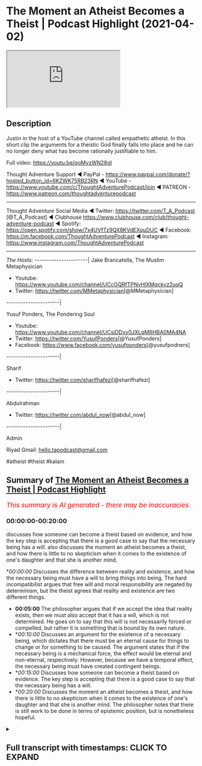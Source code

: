 # The Moment an Atheist Becomes a Theist | Podcast Highlight (2021-04-02)

<iframe loading='lazy' allow='autoplay' src='https://www.youtube.com/embed/_VjXoEPU5z0'></iframe>

## Description

Justin in the host of a YouTube channel called empathetic atheist. In this short clip the arguments for a theistic God finally falls into place and he can no longer deny what has become rationally justifiable to him.

Full video: https://youtu.be/qoMyzWN28gI

Thought Adventure Support
◄ PayPal - https://www.paypal.com/donate/?hosted_button_id=6KZWK75RB23RN 
◄ YouTube - https://www.youtube.com/c/ThoughtAdventurePodcast/join
◄ PATREON - https://www.patreon.com/thoughtadventurepodcast
____________________________________________________________________

Thought Adventure Social Media
◄ Twitter: https://twitter.com/T_A_Podcast​​ [@T_A_Podcast]
◄ Clubhouse https://www.clubhouse.com/club/thought-adventure-podcast
◄ Spotify: https://open.spotify.com/show/7x4UVfTz9QX8KVdEXquDUC
◄ Facebook: https://m.facebook.com/ThoughtAdventurePodcast
◄ Instagram: https://www.instagram.com/ThoughtAdventurePodcast​

----------------------------------------------------------------

*The Hosts:*
----------------------|
Jake Brancatella, The Muslim Metaphysician

- Youtube: https://www.youtube.com/channel/UCcGQRfTPNyHlXMqckvz2uqQ
- Twitter:  https://twitter.com/MMetaphysician​​ [@MMetaphysician]

----------------------|

Yusuf Ponders, The Pondering Soul

- Youtube: https://www.youtube.com/channel/UCsiDDxy0JXLqM6HBA0MA4NA
- Twitter: https://twitter.com/YusufPonders​​ [@YusufPonders]
- Facebook: https://www.facebook.com/yusufponders​ [@yusufpodners]

----------------------|

Sharif

- Twitter: https://twitter.com/sharifhafezi​​ [@sharifhafezi]

----------------------|

Abdulrahman

- Twitter: https://twitter.com/abdul_now​ [@abdul_now]

----------------------|

Admin

Riyad 
Gmail: hello.tapodcast@gmail.com

#atheist #theist #kalam

## Summary of [The Moment an Atheist Becomes a Theist | Podcast Highlight](https://www.youtube.com/watch?v=_VjXoEPU5z0)


*<span style="color:red; font-size:125%">This summary is AI generated - there may be inaccuracies</span>. [](/)*

### <a onclick="modifyYTiframeseektime('0')">00:00:00-00:20:00</a>

 discusses how someone can become a theist based on evidence, and how the key step is accepting that there is a good case to say that the necessary being has a will.  also discusses the moment an atheist becomes a theist, and how there is little to no skepticism when it comes to the existence of one's daughter and that she is another mind.

**<a onclick="modifyYTiframeseektime('0')">00:00:00</a>* Discusses the difference between reality and existence, and how the necessary being must have a will to bring things into being. The hard incompatibilist argues that free will and moral responsibility are negated by determinism, but the theist agrees that reality and existence are two different things.
* **<a onclick="modifyYTiframeseektime('300')">00:05:00</a>** The philosopher argues that if we accept the idea that reality exists, then we must also accept that it has a will, which is not determined. He goes on to say that this will is not necessarily forced or compelled, but rather it is something that is bound by its own nature.
* **<a onclick="modifyYTiframeseektime('600')">00:10:00</a>* Discusses an argument for the existence of a necessary being, which dictates that there must be an eternal cause for things to change or for something to be caused. The argument states that if the necessary being is a mechanical force, the effect would be eternal and non-eternal, respectively. However, because we have a temporal effect, the necessary being must have created contingent beings.
* **<a onclick="modifyYTiframeseektime('900')">00:15:00</a>* Discusses how someone can become a theist based on evidence. The key step is accepting that there is a good case to say that the necessary being has a will.
* **<a onclick="modifyYTiframeseektime('1200')">00:20:00</a>* Discusses the moment an atheist becomes a theist, and how there is little to no skepticism when it comes to the existence of one's daughter and that she is another mind. The philosopher notes that there is still work to be done in terms of epistemic position, but is nonetheless hopeful.

<details><summary><h2>Full transcript with timestamps: CLICK TO EXPAND</h2></summary>

<a onclick="modifyYTiframeseektime('14')">0:00:14</a> yeah good man i was just  
<a onclick="modifyYTiframeseektime('15')">0:00:15</a> obviously i had to go and pray so i  
<a onclick="modifyYTiframeseektime('17')">0:00:17</a> couldn't hear the discussion so  
<a onclick="modifyYTiframeseektime('19')">0:00:19</a> have you convinced him yet about belief  
<a onclick="modifyYTiframeseektime('21')">0:00:21</a> in a god yet  
<a onclick="modifyYTiframeseektime('24')">0:00:24</a> oh i'm there i'm there with a with a  
<a onclick="modifyYTiframeseektime('25')">0:00:25</a> necessary being  
<a onclick="modifyYTiframeseektime('28')">0:00:28</a> is this a necessary being do you believe  
<a onclick="modifyYTiframeseektime('29')">0:00:29</a> in necessary stage two brother  
<a onclick="modifyYTiframeseektime('32')">0:00:32</a> do you believe that a necessary being  
<a onclick="modifyYTiframeseektime('33')">0:00:33</a> needs to have a will no  
<a onclick="modifyYTiframeseektime('37')">0:00:37</a> yeah explain why not  
<a onclick="modifyYTiframeseektime('40')">0:00:40</a> i don't think reality has a will reality  
<a onclick="modifyYTiframeseektime('44')">0:00:44</a> to me is the causal necessary principle  
<a onclick="modifyYTiframeseektime('46')">0:00:46</a> for the  
<a onclick="modifyYTiframeseektime('46')">0:00:46</a> for the existence of the universe so  
<a onclick="modifyYTiframeseektime('49')">0:00:49</a> with reality reality is the equivalent  
<a onclick="modifyYTiframeseektime('51')">0:00:51</a> to god  
<a onclick="modifyYTiframeseektime('51')">0:00:51</a> uh reality causes i wouldn't use the  
<a onclick="modifyYTiframeseektime('54')">0:00:54</a> word created but i  
<a onclick="modifyYTiframeseektime('55')">0:00:55</a> would use the word causes uh matter  
<a onclick="modifyYTiframeseektime('58')">0:00:58</a> space time consciousness all those  
<a onclick="modifyYTiframeseektime('61')">0:01:01</a> things i've  
<a onclick="modifyYTiframeseektime('62')">0:01:02</a> been looking into something called  
<a onclick="modifyYTiframeseektime('63')">0:01:03</a> neutral monism are you guys familiar  
<a onclick="modifyYTiframeseektime('65')">0:01:05</a> with that  
<a onclick="modifyYTiframeseektime('67')">0:01:07</a> yes but what do you mean by reality  
<a onclick="modifyYTiframeseektime('69')">0:01:09</a> causes  
<a onclick="modifyYTiframeseektime('71')">0:01:11</a> reality what is reality in that is it  
<a onclick="modifyYTiframeseektime('74')">0:01:14</a> just  
<a onclick="modifyYTiframeseektime('75')">0:01:15</a> like a um i mean what is reality in that  
<a onclick="modifyYTiframeseektime('79')">0:01:19</a> equation a plane of existence where  
<a onclick="modifyYTiframeseektime('82')">0:01:22</a> every contingent  
<a onclick="modifyYTiframeseektime('83')">0:01:23</a> thing is derived from  
<a onclick="modifyYTiframeseektime('86')">0:01:26</a> but you understand that the term con  
<a onclick="modifyYTiframeseektime('88')">0:01:28</a> existence is a predicate  
<a onclick="modifyYTiframeseektime('90')">0:01:30</a> it's something that you give uh as a  
<a onclick="modifyYTiframeseektime('94')">0:01:34</a> property of a being  
<a onclick="modifyYTiframeseektime('95')">0:01:35</a> it's not something that exists so i  
<a onclick="modifyYTiframeseektime('97')">0:01:37</a> can't use existence as a noun  
<a onclick="modifyYTiframeseektime('99')">0:01:39</a> well and the way you're using it as well  
<a onclick="modifyYTiframeseektime('101')">0:01:41</a> as you will use it as an adjective isn't  
<a onclick="modifyYTiframeseektime('104')">0:01:44</a> it  
<a onclick="modifyYTiframeseektime('106')">0:01:46</a> well yeah yeah okay and i guess you  
<a onclick="modifyYTiframeseektime('108')">0:01:48</a> could also this is still  
<a onclick="modifyYTiframeseektime('110')">0:01:50</a> just referring to the fact that anything  
<a onclick="modifyYTiframeseektime('112')">0:01:52</a> that has existence you're sort of  
<a onclick="modifyYTiframeseektime('114')">0:01:54</a> putting it into that  
<a onclick="modifyYTiframeseektime('115')">0:01:55</a> but we've already spent a bit of time  
<a onclick="modifyYTiframeseektime('117')">0:01:57</a> discussing why there's a distinction and  
<a onclick="modifyYTiframeseektime('118')">0:01:58</a> you've already  
<a onclick="modifyYTiframeseektime('119')">0:01:59</a> um conceded to this there's a  
<a onclick="modifyYTiframeseektime('121')">0:02:01</a> distinction between two different kinds  
<a onclick="modifyYTiframeseektime('123')">0:02:03</a> of existence  
<a onclick="modifyYTiframeseektime('124')">0:02:04</a> that being possible existence or  
<a onclick="modifyYTiframeseektime('125')">0:02:05</a> contingent beings and the necessary  
<a onclick="modifyYTiframeseektime('127')">0:02:07</a> being  
<a onclick="modifyYTiframeseektime('128')">0:02:08</a> so when you're describing existence in  
<a onclick="modifyYTiframeseektime('130')">0:02:10</a> the way you are  
<a onclick="modifyYTiframeseektime('131')">0:02:11</a> you're just putting these all of these  
<a onclick="modifyYTiframeseektime('133')">0:02:13</a> things into one category despite there  
<a onclick="modifyYTiframeseektime('135')">0:02:15</a> being a huge distinction between  
<a onclick="modifyYTiframeseektime('137')">0:02:17</a> that which gives rise to possible  
<a onclick="modifyYTiframeseektime('139')">0:02:19</a> existence  
<a onclick="modifyYTiframeseektime('140')">0:02:20</a> and the thing that's making them come  
<a onclick="modifyYTiframeseektime('143')">0:02:23</a> into being itself  
<a onclick="modifyYTiframeseektime('145')">0:02:25</a> so you've already said that there is a  
<a onclick="modifyYTiframeseektime('147')">0:02:27</a> necessary being  
<a onclick="modifyYTiframeseektime('150')">0:02:30</a> and to say well existence doesn't have a  
<a onclick="modifyYTiframeseektime('153')">0:02:33</a> will  
<a onclick="modifyYTiframeseektime('154')">0:02:34</a> that's to completely forget all the  
<a onclick="modifyYTiframeseektime('156')">0:02:36</a> argumentation that's been leading up to  
<a onclick="modifyYTiframeseektime('158')">0:02:38</a> this distinction between different kinds  
<a onclick="modifyYTiframeseektime('159')">0:02:39</a> of  
<a onclick="modifyYTiframeseektime('160')">0:02:40</a> existent beings that is necessary and  
<a onclick="modifyYTiframeseektime('163')">0:02:43</a> possible and to say well this as a whole  
<a onclick="modifyYTiframeseektime('167')">0:02:47</a> can't have a will we've not been arguing  
<a onclick="modifyYTiframeseektime('169')">0:02:49</a> for that we've said we've admitted yes  
<a onclick="modifyYTiframeseektime('171')">0:02:51</a> there are  
<a onclick="modifyYTiframeseektime('172')">0:02:52</a> there is this thing called existent  
<a onclick="modifyYTiframeseektime('174')">0:02:54</a> beings  
<a onclick="modifyYTiframeseektime('176')">0:02:56</a> now if you go into that bubble of things  
<a onclick="modifyYTiframeseektime('179')">0:02:59</a> are there different kinds of existent  
<a onclick="modifyYTiframeseektime('180')">0:03:00</a> beings yes there's a necessary being  
<a onclick="modifyYTiframeseektime('182')">0:03:02</a> and there's a possible being or possible  
<a onclick="modifyYTiframeseektime('184')">0:03:04</a> beings plural  
<a onclick="modifyYTiframeseektime('186')">0:03:06</a> and we're saying that the uh the  
<a onclick="modifyYTiframeseektime('190')">0:03:10</a> necessary  
<a onclick="modifyYTiframeseektime('191')">0:03:11</a> has to have a will and we we gave the  
<a onclick="modifyYTiframeseektime('193')">0:03:13</a> reasoning there so if this necessary  
<a onclick="modifyYTiframeseektime('195')">0:03:15</a> being is  
<a onclick="modifyYTiframeseektime('195')">0:03:15</a> independent yeah it is bringing things  
<a onclick="modifyYTiframeseektime('198')">0:03:18</a> into being  
<a onclick="modifyYTiframeseektime('200')">0:03:20</a> there is this strange occurrence here of  
<a onclick="modifyYTiframeseektime('202')">0:03:22</a> the the lack of  
<a onclick="modifyYTiframeseektime('203')">0:03:23</a> causality in the sense that this being  
<a onclick="modifyYTiframeseektime('205')">0:03:25</a> isn't being acted  
<a onclick="modifyYTiframeseektime('206')">0:03:26</a> upon in the same way so i know you're a  
<a onclick="modifyYTiframeseektime('209')">0:03:29</a> determinist yeah  
<a onclick="modifyYTiframeseektime('210')">0:03:30</a> are you still there i mean i've i've  
<a onclick="modifyYTiframeseektime('212')">0:03:32</a> moved on that too  
<a onclick="modifyYTiframeseektime('214')">0:03:34</a> but so but even if you would want to let  
<a onclick="modifyYTiframeseektime('216')">0:03:36</a> me just clarify real quick i  
<a onclick="modifyYTiframeseektime('218')">0:03:38</a> i am a hard incompatibilist uh in the  
<a onclick="modifyYTiframeseektime('220')">0:03:40</a> same sense as jake  
<a onclick="modifyYTiframeseektime('223')">0:03:43</a> we just sit on different ends of the  
<a onclick="modifyYTiframeseektime('225')">0:03:45</a> spectrum i am a hard incompatibilist  
<a onclick="modifyYTiframeseektime('227')">0:03:47</a> that uh negates free will that leans  
<a onclick="modifyYTiframeseektime('230')">0:03:50</a> towards determinism negates free will  
<a onclick="modifyYTiframeseektime('232')">0:03:52</a> and or moral responsibility okay right  
<a onclick="modifyYTiframeseektime('235')">0:03:55</a> but you understand just in that when you  
<a onclick="modifyYTiframeseektime('237')">0:03:57</a> say existence  
<a onclick="modifyYTiframeseektime('238')">0:03:58</a> is the necessary existence you're using  
<a onclick="modifyYTiframeseektime('242')">0:04:02</a> existence that  
<a onclick="modifyYTiframeseektime('243')">0:04:03</a> has an adjective exactly it doesn't make  
<a onclick="modifyYTiframeseektime('246')">0:04:06</a> sense when you say existing no no no  
<a onclick="modifyYTiframeseektime('249')">0:04:09</a> reality is  
<a onclick="modifyYTiframeseektime('252')">0:04:12</a> so what i would need to do is is find a  
<a onclick="modifyYTiframeseektime('254')">0:04:14</a> way to separate  
<a onclick="modifyYTiframeseektime('255')">0:04:15</a> reality from existence find a  
<a onclick="modifyYTiframeseektime('258')">0:04:18</a> distinction between those two things  
<a onclick="modifyYTiframeseektime('259')">0:04:19</a> because i'm not necessarily trying to  
<a onclick="modifyYTiframeseektime('261')">0:04:21</a> say  
<a onclick="modifyYTiframeseektime('262')">0:04:22</a> that existence is existence or reality  
<a onclick="modifyYTiframeseektime('265')">0:04:25</a> is reality  
<a onclick="modifyYTiframeseektime('270')">0:04:30</a> is that which exists as either a  
<a onclick="modifyYTiframeseektime('273')">0:04:33</a> possible existence or a necessary  
<a onclick="modifyYTiframeseektime('275')">0:04:35</a> existence which i think what joseph was  
<a onclick="modifyYTiframeseektime('276')">0:04:36</a> saying before  
<a onclick="modifyYTiframeseektime('278')">0:04:38</a> then yes but that's what we agree that  
<a onclick="modifyYTiframeseektime('280')">0:04:40</a> reality  
<a onclick="modifyYTiframeseektime('282')">0:04:42</a> is that which exists as a possible  
<a onclick="modifyYTiframeseektime('283')">0:04:43</a> existence and or it's a necessary  
<a onclick="modifyYTiframeseektime('285')">0:04:45</a> existence  
<a onclick="modifyYTiframeseektime('286')">0:04:46</a> now all we're saying is okay you've got  
<a onclick="modifyYTiframeseektime('288')">0:04:48</a> possible existence  
<a onclick="modifyYTiframeseektime('289')">0:04:49</a> which are possible and need to be  
<a onclick="modifyYTiframeseektime('291')">0:04:51</a> actualized to have a particular  
<a onclick="modifyYTiframeseektime('293')">0:04:53</a> attribute  
<a onclick="modifyYTiframeseektime('294')">0:04:54</a> or that they began to exist and a  
<a onclick="modifyYTiframeseektime('297')">0:04:57</a> necessary existence which is eternal  
<a onclick="modifyYTiframeseektime('300')">0:05:00</a> uh which had to do the actualizing now  
<a onclick="modifyYTiframeseektime('302')">0:05:02</a> the actualizing or the causing  
<a onclick="modifyYTiframeseektime('305')">0:05:05</a> of these possible things it required a  
<a onclick="modifyYTiframeseektime('308')">0:05:08</a> choice  
<a onclick="modifyYTiframeseektime('309')">0:05:09</a> otherwise these possible things are no  
<a onclick="modifyYTiframeseektime('310')">0:05:10</a> longer possible they're necessary as  
<a onclick="modifyYTiframeseektime('312')">0:05:12</a> well  
<a onclick="modifyYTiframeseektime('313')">0:05:13</a> and no not only that yeah go sorry and  
<a onclick="modifyYTiframeseektime('316')">0:05:16</a> also so  
<a onclick="modifyYTiframeseektime('318')">0:05:18</a> the idea that existence doesn't  
<a onclick="modifyYTiframeseektime('321')">0:05:21</a> necessarily have to have a will  
<a onclick="modifyYTiframeseektime('323')">0:05:23</a> we're conceding that with the idea that  
<a onclick="modifyYTiframeseektime('325')">0:05:25</a> possible existence  
<a onclick="modifyYTiframeseektime('327')">0:05:27</a> can have a will and cannot have a will  
<a onclick="modifyYTiframeseektime('329')">0:05:29</a> that is some  
<a onclick="modifyYTiframeseektime('330')">0:05:30</a> of possible existent beings by possible  
<a onclick="modifyYTiframeseektime('334')">0:05:34</a> existence you mean contingent beings  
<a onclick="modifyYTiframeseektime('336')">0:05:36</a> yeah yeah so they can be their their  
<a onclick="modifyYTiframeseektime('338')">0:05:38</a> non-existence is not inconceivable  
<a onclick="modifyYTiframeseektime('340')">0:05:40</a> so that you know these things can come  
<a onclick="modifyYTiframeseektime('342')">0:05:42</a> into being and they can cease to be  
<a onclick="modifyYTiframeseektime('344')">0:05:44</a> you know they can originate that they  
<a onclick="modifyYTiframeseektime('346')">0:05:46</a> have a will i would just say that their  
<a onclick="modifyYTiframeseektime('347')">0:05:47</a> will  
<a onclick="modifyYTiframeseektime('347')">0:05:47</a> isn't uh isn't derived from free choice  
<a onclick="modifyYTiframeseektime('351')">0:05:51</a> like that their their will right but  
<a onclick="modifyYTiframeseektime('353')">0:05:53</a> then that complicates it even further  
<a onclick="modifyYTiframeseektime('355')">0:05:55</a> because  
<a onclick="modifyYTiframeseektime('355')">0:05:55</a> if you want to say because we're saying  
<a onclick="modifyYTiframeseektime('357')">0:05:57</a> i'm saying that there are i think like a  
<a onclick="modifyYTiframeseektime('358')">0:05:58</a> stone  
<a onclick="modifyYTiframeseektime('359')">0:05:59</a> doesn't necessarily have a will i'm  
<a onclick="modifyYTiframeseektime('361')">0:06:01</a> happy to concede that  
<a onclick="modifyYTiframeseektime('363')">0:06:03</a> you know we can go down this route of  
<a onclick="modifyYTiframeseektime('365')">0:06:05</a> psychism and things like that but  
<a onclick="modifyYTiframeseektime('367')">0:06:07</a> i'm happy to say that there are things  
<a onclick="modifyYTiframeseektime('369')">0:06:09</a> in existence that don't have a will  
<a onclick="modifyYTiframeseektime('372')">0:06:12</a> and you know if you're saying that then  
<a onclick="modifyYTiframeseektime('375')">0:06:15</a> we can say  
<a onclick="modifyYTiframeseektime('376')">0:06:16</a> yeah it's not necessarily the case that  
<a onclick="modifyYTiframeseektime('378')">0:06:18</a> existence  
<a onclick="modifyYTiframeseektime('379')">0:06:19</a> has to have a will well because we can  
<a onclick="modifyYTiframeseektime('381')">0:06:21</a> point at things in reality that don't  
<a onclick="modifyYTiframeseektime('383')">0:06:23</a> have a will so we yeah that's fine  
<a onclick="modifyYTiframeseektime('385')">0:06:25</a> but then again we've already made a  
<a onclick="modifyYTiframeseektime('386')">0:06:26</a> distinction between the possible and the  
<a onclick="modifyYTiframeseektime('387')">0:06:27</a> necessary  
<a onclick="modifyYTiframeseektime('388')">0:06:28</a> and the only reason you can say well  
<a onclick="modifyYTiframeseektime('390')">0:06:30</a> reality doesn't necessarily have to have  
<a onclick="modifyYTiframeseektime('392')">0:06:32</a> a will  
<a onclick="modifyYTiframeseektime('394')">0:06:34</a> that's a consequence of this  
<a onclick="modifyYTiframeseektime('395')">0:06:35</a> understanding that well possible  
<a onclick="modifyYTiframeseektime('397')">0:06:37</a> existence  
<a onclick="modifyYTiframeseektime('398')">0:06:38</a> and may not have a will and so therefore  
<a onclick="modifyYTiframeseektime('400')">0:06:40</a> you can infer from that  
<a onclick="modifyYTiframeseektime('402')">0:06:42</a> to the idea that quote reality doesn't  
<a onclick="modifyYTiframeseektime('405')">0:06:45</a> have a will  
<a onclick="modifyYTiframeseektime('406')">0:06:46</a> but then all you're talking about here  
<a onclick="modifyYTiframeseektime('408')">0:06:48</a> is the set of contingent things  
<a onclick="modifyYTiframeseektime('411')">0:06:51</a> and you're not seeing that we've already  
<a onclick="modifyYTiframeseektime('413')">0:06:53</a> made a distinction between that set  
<a onclick="modifyYTiframeseektime('415')">0:06:55</a> and the necessary existence and so then  
<a onclick="modifyYTiframeseektime('417')">0:06:57</a> when we're talking about the necessary  
<a onclick="modifyYTiframeseektime('419')">0:06:59</a> existence  
<a onclick="modifyYTiframeseektime('419')">0:06:59</a> there is no other way of explaining this  
<a onclick="modifyYTiframeseektime('421')">0:07:01</a> is other than having  
<a onclick="modifyYTiframeseektime('423')">0:07:03</a> the ability to choose there's nothing  
<a onclick="modifyYTiframeseektime('425')">0:07:05</a> acting upon it  
<a onclick="modifyYTiframeseektime('426')">0:07:06</a> making it do anything whatever  
<a onclick="modifyYTiframeseektime('429')">0:07:09</a> actions are coming from it whatever um  
<a onclick="modifyYTiframeseektime('432')">0:07:12</a> effects come from it  
<a onclick="modifyYTiframeseektime('434')">0:07:14</a> are self-determined and this is about as  
<a onclick="modifyYTiframeseektime('437')">0:07:17</a> free as a will as you're gonna get and  
<a onclick="modifyYTiframeseektime('438')">0:07:18</a> then  
<a onclick="modifyYTiframeseektime('438')">0:07:18</a> on top of that with what you've just  
<a onclick="modifyYTiframeseektime('440')">0:07:20</a> said um the this can you repeat what you  
<a onclick="modifyYTiframeseektime('442')">0:07:22</a> just mentioned there about you can  
<a onclick="modifyYTiframeseektime('444')">0:07:24</a> imagine  
<a onclick="modifyYTiframeseektime('445')">0:07:25</a> um you know these things as having a  
<a onclick="modifyYTiframeseektime('446')">0:07:26</a> will but a deterministic will  
<a onclick="modifyYTiframeseektime('449')">0:07:29</a> basic basically i have a will that's  
<a onclick="modifyYTiframeseektime('452')">0:07:32</a> that's derived from a arena of faculties  
<a onclick="modifyYTiframeseektime('455')">0:07:35</a> of  
<a onclick="modifyYTiframeseektime('456')">0:07:36</a> external factors like my existence my  
<a onclick="modifyYTiframeseektime('458')">0:07:38</a> brain my parents my society  
<a onclick="modifyYTiframeseektime('459')">0:07:39</a> everything like that brings me to figure  
<a onclick="modifyYTiframeseektime('462')">0:07:42</a> out what i like what i don't like what i  
<a onclick="modifyYTiframeseektime('464')">0:07:44</a> think is  
<a onclick="modifyYTiframeseektime('464')">0:07:44</a> right and wrong true and false all of  
<a onclick="modifyYTiframeseektime('467')">0:07:47</a> the things are from  
<a onclick="modifyYTiframeseektime('468')">0:07:48</a> external factors which are influences  
<a onclick="modifyYTiframeseektime('470')">0:07:50</a> that  
<a onclick="modifyYTiframeseektime('471')">0:07:51</a> could have could have caused me to  
<a onclick="modifyYTiframeseektime('474')">0:07:54</a> believe that something is right or wrong  
<a onclick="modifyYTiframeseektime('477')">0:07:57</a> but this is great though bro because  
<a onclick="modifyYTiframeseektime('478')">0:07:58</a> well for us not for you  
<a onclick="modifyYTiframeseektime('480')">0:08:00</a> because if you're willing to concede  
<a onclick="modifyYTiframeseektime('482')">0:08:02</a> here  
<a onclick="modifyYTiframeseektime('483')">0:08:03</a> that you know all of these things  
<a onclick="modifyYTiframeseektime('485')">0:08:05</a> despite being determined have  
<a onclick="modifyYTiframeseektime('487')">0:08:07</a> will then you have to admit that  
<a onclick="modifyYTiframeseektime('490')">0:08:10</a> whatever this necessary being is has a  
<a onclick="modifyYTiframeseektime('493')">0:08:13</a> will that is not determined  
<a onclick="modifyYTiframeseektime('494')">0:08:14</a> therefore has a free will  
<a onclick="modifyYTiframeseektime('498')">0:08:18</a> because if you're willing to acknowledge  
<a onclick="modifyYTiframeseektime('500')">0:08:20</a> if it's determined by other causes  
<a onclick="modifyYTiframeseektime('502')">0:08:22</a> and this necessary being is independent  
<a onclick="modifyYTiframeseektime('505')">0:08:25</a> i there's no other causes  
<a onclick="modifyYTiframeseektime('507')">0:08:27</a> determining it is this necessary being  
<a onclick="modifyYTiframeseektime('511')">0:08:31</a> bound by by his nature  
<a onclick="modifyYTiframeseektime('514')">0:08:34</a> for example can this necessary being you  
<a onclick="modifyYTiframeseektime('516')">0:08:36</a> guys are speaking about  
<a onclick="modifyYTiframeseektime('518')">0:08:38</a> can it lie can it sin  
<a onclick="modifyYTiframeseektime('521')">0:08:41</a> can it shoot well i'm not going to say  
<a onclick="modifyYTiframeseektime('523')">0:08:43</a> choose not to exist because that's kind  
<a onclick="modifyYTiframeseektime('524')">0:08:44</a> of stupid  
<a onclick="modifyYTiframeseektime('525')">0:08:45</a> but can it do those things like it's  
<a onclick="modifyYTiframeseektime('528')">0:08:48</a> it's bound  
<a onclick="modifyYTiframeseektime('529')">0:08:49</a> by its own nature which means there's  
<a onclick="modifyYTiframeseektime('531')">0:08:51</a> some deterministic  
<a onclick="modifyYTiframeseektime('533')">0:08:53</a> uh attributes there see i would say this  
<a onclick="modifyYTiframeseektime('536')">0:08:56</a> i would say the problem with those types  
<a onclick="modifyYTiframeseektime('538')">0:08:58</a> of questions is that it sort of  
<a onclick="modifyYTiframeseektime('540')">0:09:00</a> goes a bit too further to where we're at  
<a onclick="modifyYTiframeseektime('544')">0:09:04</a> so we're at being and then we're trying  
<a onclick="modifyYTiframeseektime('546')">0:09:06</a> to say okay does it necessarily be is it  
<a onclick="modifyYTiframeseektime('548')">0:09:08</a> some sort of mechanical force within the  
<a onclick="modifyYTiframeseektime('550')">0:09:10</a> universe  
<a onclick="modifyYTiframeseektime('551')">0:09:11</a> that has no consciousness no will and  
<a onclick="modifyYTiframeseektime('554')">0:09:14</a> therefore was forced to create  
<a onclick="modifyYTiframeseektime('555')">0:09:15</a> so we're trying to move the discussion  
<a onclick="modifyYTiframeseektime('557')">0:09:17</a> from there to a will and then we can  
<a onclick="modifyYTiframeseektime('559')">0:09:19</a> start talking about other properties  
<a onclick="modifyYTiframeseektime('561')">0:09:21</a> and i i i mentioned the point i said if  
<a onclick="modifyYTiframeseektime('563')">0:09:23</a> we say reality  
<a onclick="modifyYTiframeseektime('565')">0:09:25</a> exists we're saying oh reality is  
<a onclick="modifyYTiframeseektime('566')">0:09:26</a> reality we're saying reality is either a  
<a onclick="modifyYTiframeseektime('568')">0:09:28</a> contingent being  
<a onclick="modifyYTiframeseektime('570')">0:09:30</a> and a necessary being isn't it and we're  
<a onclick="modifyYTiframeseektime('572')">0:09:32</a> saying well contingent beings didn't  
<a onclick="modifyYTiframeseektime('573')">0:09:33</a> don't explain their own existence  
<a onclick="modifyYTiframeseektime('576')">0:09:36</a> and necessary being does explain its own  
<a onclick="modifyYTiframeseektime('578')">0:09:38</a> existence by necessity has to exist  
<a onclick="modifyYTiframeseektime('580')">0:09:40</a> independently  
<a onclick="modifyYTiframeseektime('581')">0:09:41</a> and that the necessity necessary being  
<a onclick="modifyYTiframeseektime('584')">0:09:44</a> causes the contingent beings  
<a onclick="modifyYTiframeseektime('586')">0:09:46</a> to exist yeah now that causal  
<a onclick="modifyYTiframeseektime('589')">0:09:49</a> relationship  
<a onclick="modifyYTiframeseektime('590')">0:09:50</a> is it something that is forced or  
<a onclick="modifyYTiframeseektime('593')">0:09:53</a> compelled  
<a onclick="modifyYTiframeseektime('594')">0:09:54</a> upon the necessary being like a  
<a onclick="modifyYTiframeseektime('597')">0:09:57</a> mechanical force  
<a onclick="modifyYTiframeseektime('598')">0:09:58</a> now if it's forced or compelled the  
<a onclick="modifyYTiframeseektime('601')">0:10:01</a> problem is  
<a onclick="modifyYTiframeseektime('602')">0:10:02</a> is that then the possible beings have to  
<a onclick="modifyYTiframeseektime('605')">0:10:05</a> have always existed  
<a onclick="modifyYTiframeseektime('607')">0:10:07</a> because everything sufficient for the  
<a onclick="modifyYTiframeseektime('610')">0:10:10</a> necessary being to bring the effect  
<a onclick="modifyYTiframeseektime('612')">0:10:12</a> into being or cause the effect always  
<a onclick="modifyYTiframeseektime('614')">0:10:14</a> exists  
<a onclick="modifyYTiframeseektime('615')">0:10:15</a> i agree yeah so therefore if the effect  
<a onclick="modifyYTiframeseektime('619')">0:10:19</a> comes in at a point in time  
<a onclick="modifyYTiframeseektime('623')">0:10:23</a> or begins then it means that the  
<a onclick="modifyYTiframeseektime('626')">0:10:26</a> necessary being having all of these  
<a onclick="modifyYTiframeseektime('627')">0:10:27</a> necessities  
<a onclick="modifyYTiframeseektime('629')">0:10:29</a> you know not having anything external to  
<a onclick="modifyYTiframeseektime('631')">0:10:31</a> itself the only explanation we have  
<a onclick="modifyYTiframeseektime('633')">0:10:33</a> open to us is that it chose and this  
<a onclick="modifyYTiframeseektime('636')">0:10:36</a> like goes back to that  
<a onclick="modifyYTiframeseektime('637')">0:10:37</a> example i gave earlier i don't know if  
<a onclick="modifyYTiframeseektime('638')">0:10:38</a> you heard the example of seti you know  
<a onclick="modifyYTiframeseektime('640')">0:10:40</a> search for extraterrestrial intelligence  
<a onclick="modifyYTiframeseektime('643')">0:10:43</a> the reason why they look for it how they  
<a onclick="modifyYTiframeseektime('645')">0:10:45</a> look for intelligence  
<a onclick="modifyYTiframeseektime('646')">0:10:46</a> is they say is there a signal in the  
<a onclick="modifyYTiframeseektime('648')">0:10:48</a> universe  
<a onclick="modifyYTiframeseektime('649')">0:10:49</a> that doesn't have a naturalistic origin  
<a onclick="modifyYTiframeseektime('652')">0:10:52</a> that cannot be explained by some  
<a onclick="modifyYTiframeseektime('654')">0:10:54</a> physical law  
<a onclick="modifyYTiframeseektime('655')">0:10:55</a> if there's something that cannot be  
<a onclick="modifyYTiframeseektime('656')">0:10:56</a> explained by physical law  
<a onclick="modifyYTiframeseektime('658')">0:10:58</a> then it's an indication of intelligence  
<a onclick="modifyYTiframeseektime('661')">0:11:01</a> yeah and we're saying that this  
<a onclick="modifyYTiframeseektime('664')">0:11:04</a> necessary being  
<a onclick="modifyYTiframeseektime('665')">0:11:05</a> doesn't depend upon any physical laws  
<a onclick="modifyYTiframeseektime('668')">0:11:08</a> outside of itself  
<a onclick="modifyYTiframeseektime('669')">0:11:09</a> it therefore chooses to create  
<a onclick="modifyYTiframeseektime('672')">0:11:12</a> possible beings so basically what you're  
<a onclick="modifyYTiframeseektime('675')">0:11:15</a> saying is that  
<a onclick="modifyYTiframeseektime('676')">0:11:16</a> we're on the same page with the  
<a onclick="modifyYTiframeseektime('678')">0:11:18</a> necessary being we're on on the same  
<a onclick="modifyYTiframeseektime('680')">0:11:20</a> page with an eternal  
<a onclick="modifyYTiframeseektime('681')">0:11:21</a> causal principle for the universe itself  
<a onclick="modifyYTiframeseektime('683')">0:11:23</a> for exist  
<a onclick="modifyYTiframeseektime('684')">0:11:24</a> existence itself you're saying that for  
<a onclick="modifyYTiframeseektime('687')">0:11:27</a> things to change or for something to be  
<a onclick="modifyYTiframeseektime('690')">0:11:30</a> caused  
<a onclick="modifyYTiframeseektime('691')">0:11:31</a> there needs to be a will implemented  
<a onclick="modifyYTiframeseektime('693')">0:11:33</a> with this necessary being  
<a onclick="modifyYTiframeseektime('695')">0:11:35</a> to be able to change the state of  
<a onclick="modifyYTiframeseektime('697')">0:11:37</a> something uh  
<a onclick="modifyYTiframeseektime('698')">0:11:38</a> because i was gonna say we also agree  
<a onclick="modifyYTiframeseektime('702')">0:11:42</a> that contingent things began to exist  
<a onclick="modifyYTiframeseektime('704')">0:11:44</a> don't we  
<a onclick="modifyYTiframeseektime('705')">0:11:45</a> yes okay so we agree there's a necessary  
<a onclick="modifyYTiframeseektime('708')">0:11:48</a> eternal cause  
<a onclick="modifyYTiframeseektime('709')">0:11:49</a> and there's an effect of contingent  
<a onclick="modifyYTiframeseektime('711')">0:11:51</a> beings which began to exist  
<a onclick="modifyYTiframeseektime('714')">0:11:54</a> now if we explain the necessary being  
<a onclick="modifyYTiframeseektime('718')">0:11:58</a> as a mechanical force then if the cause  
<a onclick="modifyYTiframeseektime('722')">0:12:02</a> is eternal  
<a onclick="modifyYTiframeseektime('722')">0:12:02</a> the effect would be what if the cause is  
<a onclick="modifyYTiframeseektime('726')">0:12:06</a> eternal  
<a onclick="modifyYTiframeseektime('728')">0:12:08</a> the effect would be non-eternal no it  
<a onclick="modifyYTiframeseektime('731')">0:12:11</a> would be  
<a onclick="modifyYTiframeseektime('731')">0:12:11</a> terrible if the cause if everything  
<a onclick="modifyYTiframeseektime('734')">0:12:14</a> sufficient to cause an  
<a onclick="modifyYTiframeseektime('736')">0:12:16</a> effect exists then you're going to have  
<a onclick="modifyYTiframeseektime('739')">0:12:19</a> an effect isn't it  
<a onclick="modifyYTiframeseektime('744')">0:12:24</a> the creation itself would be eternal i'm  
<a onclick="modifyYTiframeseektime('746')">0:12:26</a> like no  
<a onclick="modifyYTiframeseektime('747')">0:12:27</a> no the the the creation like we are the  
<a onclick="modifyYTiframeseektime('750')">0:12:30</a> effect  
<a onclick="modifyYTiframeseektime('751')">0:12:31</a> of yeah what's your military being  
<a onclick="modifyYTiframeseektime('753')">0:12:33</a> caused so we would be contingent at that  
<a onclick="modifyYTiframeseektime('755')">0:12:35</a> point right  
<a onclick="modifyYTiframeseektime('756')">0:12:36</a> so the point here is this is uh this is  
<a onclick="modifyYTiframeseektime('759')">0:12:39</a> one of  
<a onclick="modifyYTiframeseektime('759')">0:12:39</a> three uh four arguments we mentioned  
<a onclick="modifyYTiframeseektime('761')">0:12:41</a> here but this one argument is saying  
<a onclick="modifyYTiframeseektime('763')">0:12:43</a> okay  
<a onclick="modifyYTiframeseektime('764')">0:12:44</a> if you've got an eternal cause that has  
<a onclick="modifyYTiframeseektime('766')">0:12:46</a> no choice to create  
<a onclick="modifyYTiframeseektime('769')">0:12:49</a> then the effect would have to be  
<a onclick="modifyYTiframeseektime('773')">0:12:53</a> eternal exactly but because we have  
<a onclick="modifyYTiframeseektime('776')">0:12:56</a> not an eternal effect we have a temporal  
<a onclick="modifyYTiframeseektime('779')">0:12:59</a> effect  
<a onclick="modifyYTiframeseektime('780')">0:13:00</a> then what can we say about the eternal  
<a onclick="modifyYTiframeseektime('782')">0:13:02</a> cause then didn't have to create did it  
<a onclick="modifyYTiframeseektime('788')">0:13:08</a> it did not have to cause the effect  
<a onclick="modifyYTiframeseektime('794')">0:13:14</a> just just  
<a onclick="modifyYTiframeseektime('797')">0:13:17</a> just repeat after me no joking yeah  
<a onclick="modifyYTiframeseektime('799')">0:13:19</a> right  
<a onclick="modifyYTiframeseektime('800')">0:13:20</a> i already gotta put it up right here on  
<a onclick="modifyYTiframeseektime('802')">0:13:22</a> my other monitor  
<a onclick="modifyYTiframeseektime('804')">0:13:24</a> um does that make sense yeah that  
<a onclick="modifyYTiframeseektime('807')">0:13:27</a> that makes sense that makes sense and  
<a onclick="modifyYTiframeseektime('810')">0:13:30</a> you guys have been talking to me about  
<a onclick="modifyYTiframeseektime('812')">0:13:32</a> this for months and i'm just trying to  
<a onclick="modifyYTiframeseektime('813')">0:13:33</a> been rap  
<a onclick="modifyYTiframeseektime('813')">0:13:33</a> trying to been able to wrap my head  
<a onclick="modifyYTiframeseektime('814')">0:13:34</a> around it and to be completely honest  
<a onclick="modifyYTiframeseektime('816')">0:13:36</a> look up arguments to completely tear  
<a onclick="modifyYTiframeseektime('818')">0:13:38</a> this down  
<a onclick="modifyYTiframeseektime('819')">0:13:39</a> yeah i've yet to get to find any  
<a onclick="modifyYTiframeseektime('822')">0:13:42</a> but you know that's just one argument  
<a onclick="modifyYTiframeseektime('824')">0:13:44</a> remember  
<a onclick="modifyYTiframeseektime('825')">0:13:45</a> the other arguments as well justin are  
<a onclick="modifyYTiframeseektime('827')">0:13:47</a> like for example  
<a onclick="modifyYTiframeseektime('828')">0:13:48</a> you know last after last time show we  
<a onclick="modifyYTiframeseektime('831')">0:13:51</a> had discussions you had discussion with  
<a onclick="modifyYTiframeseektime('832')">0:13:52</a> hartman the other brothers here as well  
<a onclick="modifyYTiframeseektime('834')">0:13:54</a> about consciousness and we agree and  
<a onclick="modifyYTiframeseektime('836')">0:13:56</a> you've now become  
<a onclick="modifyYTiframeseektime('838')">0:13:58</a> you've rejected materialism i think  
<a onclick="modifyYTiframeseektime('839')">0:13:59</a> you're still on that aren't you  
<a onclick="modifyYTiframeseektime('841')">0:14:01</a> so you rejected materialism you believe  
<a onclick="modifyYTiframeseektime('843')">0:14:03</a> consciousness cannot be explained by  
<a onclick="modifyYTiframeseektime('845')">0:14:05</a> physical physicality or physicalism  
<a onclick="modifyYTiframeseektime('849')">0:14:09</a> there must be something that is external  
<a onclick="modifyYTiframeseektime('852')">0:14:12</a> to the material realm  
<a onclick="modifyYTiframeseektime('853')">0:14:13</a> that cause consciousness you take your  
<a onclick="modifyYTiframeseektime('856')">0:14:16</a> baby steps towards a shahada here justin  
<a onclick="modifyYTiframeseektime('859')">0:14:19</a> yeah so i'm just saying  
<a onclick="modifyYTiframeseektime('862')">0:14:22</a> there's so many different ways of  
<a onclick="modifyYTiframeseektime('864')">0:14:24</a> looking at this question  
<a onclick="modifyYTiframeseektime('866')">0:14:26</a> all of them seem to always point to a  
<a onclick="modifyYTiframeseektime('868')">0:14:28</a> necessary being  
<a onclick="modifyYTiframeseektime('870')">0:14:30</a> that has conscious awareness of what it  
<a onclick="modifyYTiframeseektime('872')">0:14:32</a> did  
<a onclick="modifyYTiframeseektime('874')">0:14:34</a> yeah or what it caused yeah  
<a onclick="modifyYTiframeseektime('881')">0:14:41</a> i don't want to push it justin because i  
<a onclick="modifyYTiframeseektime('883')">0:14:43</a> know somebody have to think about it bro  
<a onclick="modifyYTiframeseektime('890')">0:14:50</a> a couple more days don't get don't be  
<a onclick="modifyYTiframeseektime('892')">0:14:52</a> afraid to keep pushing  
<a onclick="modifyYTiframeseektime('894')">0:14:54</a> so justin remember this argument does  
<a onclick="modifyYTiframeseektime('897')">0:14:57</a> not necessarily  
<a onclick="modifyYTiframeseektime('898')">0:14:58</a> lead you to islam it leads you to theism  
<a onclick="modifyYTiframeseektime('902')">0:15:02</a> but the next step about islam  
<a onclick="modifyYTiframeseektime('905')">0:15:05</a> and there's a few steps but one of the  
<a onclick="modifyYTiframeseektime('907')">0:15:07</a> key steps would be  
<a onclick="modifyYTiframeseektime('908')">0:15:08</a> is what religion best explains this  
<a onclick="modifyYTiframeseektime('912')">0:15:12</a> necessary being yeah so which divine  
<a onclick="modifyYTiframeseektime('915')">0:15:15</a> can you know the lots of people claim to  
<a onclick="modifyYTiframeseektime('917')">0:15:17</a> have received this revelation from this  
<a onclick="modifyYTiframeseektime('919')">0:15:19</a> necessary being  
<a onclick="modifyYTiframeseektime('920')">0:15:20</a> that has a will consciousness  
<a onclick="modifyYTiframeseektime('921')">0:15:21</a> intelligence that created  
<a onclick="modifyYTiframeseektime('923')">0:15:23</a> through intentionality what best  
<a onclick="modifyYTiframeseektime('926')">0:15:26</a> explains it  
<a onclick="modifyYTiframeseektime('927')">0:15:27</a> well that's an easy step that's an easy  
<a onclick="modifyYTiframeseektime('929')">0:15:29</a> step that i've already been doing  
<a onclick="modifyYTiframeseektime('931')">0:15:31</a> i mean i've already been on that step as  
<a onclick="modifyYTiframeseektime('933')">0:15:33</a> an atheist like as an atheist you can  
<a onclick="modifyYTiframeseektime('934')">0:15:34</a> even do that use the  
<a onclick="modifyYTiframeseektime('936')">0:15:36</a> process of elimination looking at other  
<a onclick="modifyYTiframeseektime('938')">0:15:38</a> religions and seeing like  
<a onclick="modifyYTiframeseektime('941')">0:15:41</a> oh boy this this ain't gonna work this  
<a onclick="modifyYTiframeseektime('943')">0:15:43</a> ain't gonna work at all  
<a onclick="modifyYTiframeseektime('944')">0:15:44</a> yeah so i've already kind of been doing  
<a onclick="modifyYTiframeseektime('947')">0:15:47</a> that  
<a onclick="modifyYTiframeseektime('948')">0:15:48</a> uh and like i said the the few that are  
<a onclick="modifyYTiframeseektime('951')">0:15:51</a> left  
<a onclick="modifyYTiframeseektime('952')">0:15:52</a> are judaism in islam  
<a onclick="modifyYTiframeseektime('957')">0:15:57</a> yeah so how  
<a onclick="modifyYTiframeseektime('960')">0:16:00</a> how do we push judaism out of this  
<a onclick="modifyYTiframeseektime('964')">0:16:04</a> well before we do that i mean we  
<a onclick="modifyYTiframeseektime('968')">0:16:08</a> we have to get you to agree that the  
<a onclick="modifyYTiframeseektime('970')">0:16:10</a> necessary being  
<a onclick="modifyYTiframeseektime('972')">0:16:12</a> is god or at least something like it if  
<a onclick="modifyYTiframeseektime('974')">0:16:14</a> you're not  
<a onclick="modifyYTiframeseektime('975')">0:16:15</a> fine with the word god because but to be  
<a onclick="modifyYTiframeseektime('977')">0:16:17</a> honest it sounds like he's already there  
<a onclick="modifyYTiframeseektime('979')">0:16:19</a> like if he's saying now  
<a onclick="modifyYTiframeseektime('980')">0:16:20</a> his either judaism or islam then i think  
<a onclick="modifyYTiframeseektime('985')">0:16:25</a> i want you to take you got to take this  
<a onclick="modifyYTiframeseektime('986')">0:16:26</a> he's got to say it  
<a onclick="modifyYTiframeseektime('990')">0:16:30</a> no he's got to take the hat off man just  
<a onclick="modifyYTiframeseektime('992')">0:16:32</a> [Laughter]  
<a onclick="modifyYTiframeseektime('994')">0:16:34</a> all right right justin that there are  
<a onclick="modifyYTiframeseektime('997')">0:16:37</a> i i just think you have to i think you  
<a onclick="modifyYTiframeseektime('999')">0:16:39</a> do know this but you have to take it  
<a onclick="modifyYTiframeseektime('1001')">0:16:41</a> to our responses to these arguments  
<a onclick="modifyYTiframeseektime('1005')">0:16:45</a> from the atheist side there there's a  
<a onclick="modifyYTiframeseektime('1008')">0:16:48</a> lot of back and forth right so it's not  
<a onclick="modifyYTiframeseektime('1010')">0:16:50</a> like  
<a onclick="modifyYTiframeseektime('1010')">0:16:50</a> right it's not like there isn't a  
<a onclick="modifyYTiframeseektime('1012')">0:16:52</a> discussion to be had but what we're  
<a onclick="modifyYTiframeseektime('1013')">0:16:53</a> telling you is that  
<a onclick="modifyYTiframeseektime('1014')">0:16:54</a> all in all this is a very strong case  
<a onclick="modifyYTiframeseektime('1017')">0:16:57</a> and i i would argue that based on all  
<a onclick="modifyYTiframeseektime('1021')">0:17:01</a> this evidence even if even if i'm making  
<a onclick="modifyYTiframeseektime('1024')">0:17:04</a> a weaker case that it is just rational  
<a onclick="modifyYTiframeseektime('1027')">0:17:07</a> there is some  
<a onclick="modifyYTiframeseektime('1031')">0:17:11</a> i'm rational to believe in god let's say  
<a onclick="modifyYTiframeseektime('1033')">0:17:13</a> i think the stronger case is very doable  
<a onclick="modifyYTiframeseektime('1035')">0:17:15</a> that god does exist a deductive case but  
<a onclick="modifyYTiframeseektime('1038')">0:17:18</a> even if i'm making the weaker case that  
<a onclick="modifyYTiframeseektime('1039')">0:17:19</a> there is  
<a onclick="modifyYTiframeseektime('1040')">0:17:20</a> a rationale to believe in god and that  
<a onclick="modifyYTiframeseektime('1042')">0:17:22</a> there's this kind of like epistemic  
<a onclick="modifyYTiframeseektime('1044')">0:17:24</a> permissiveness  
<a onclick="modifyYTiframeseektime('1045')">0:17:25</a> in in this whole atheism theism  
<a onclick="modifyYTiframeseektime('1047')">0:17:27</a> discussion that there is a rational  
<a onclick="modifyYTiframeseektime('1049')">0:17:29</a> basis  
<a onclick="modifyYTiframeseektime('1050')">0:17:30</a> through which you can adopt theism and  
<a onclick="modifyYTiframeseektime('1052')">0:17:32</a> your  
<a onclick="modifyYTiframeseektime('1053')">0:17:33</a> worldview as an atheist entails that  
<a onclick="modifyYTiframeseektime('1057')">0:17:37</a> the truth about these existential and  
<a onclick="modifyYTiframeseektime('1059')">0:17:39</a> philosophical questions  
<a onclick="modifyYTiframeseektime('1061')">0:17:41</a> in the absence of the existence of god  
<a onclick="modifyYTiframeseektime('1063')">0:17:43</a> doesn't even matter i mean it's  
<a onclick="modifyYTiframeseektime('1065')">0:17:45</a> like like true your truth-bearing  
<a onclick="modifyYTiframeseektime('1068')">0:17:48</a> faculties can be good in terms of your  
<a onclick="modifyYTiframeseektime('1070')">0:17:50</a> survivability and in terms of benefiting  
<a onclick="modifyYTiframeseektime('1073')">0:17:53</a> you  
<a onclick="modifyYTiframeseektime('1073')">0:17:53</a> here and now but in terms of these you  
<a onclick="modifyYTiframeseektime('1076')">0:17:56</a> know  
<a onclick="modifyYTiframeseektime('1077')">0:17:57</a> complex and deep existential questions  
<a onclick="modifyYTiframeseektime('1080')">0:18:00</a> in the absence of the existence of god  
<a onclick="modifyYTiframeseektime('1082')">0:18:02</a> the truth of these uh uh  
<a onclick="modifyYTiframeseektime('1086')">0:18:06</a> questions or propositions is literally  
<a onclick="modifyYTiframeseektime('1088')">0:18:08</a> meaningless  
<a onclick="modifyYTiframeseektime('1089')">0:18:09</a> in that bigger nihilistic picture of  
<a onclick="modifyYTiframeseektime('1092')">0:18:12</a> atheism  
<a onclick="modifyYTiframeseektime('1093')">0:18:13</a> so keeping that in mind and looking at  
<a onclick="modifyYTiframeseektime('1095')">0:18:15</a> the other side and saying hey there's a  
<a onclick="modifyYTiframeseektime('1097')">0:18:17</a> rational basis from that  
<a onclick="modifyYTiframeseektime('1099')">0:18:19</a> yet choosing to remain as an atheist  
<a onclick="modifyYTiframeseektime('1101')">0:18:21</a> when it doesn't even matter if you're an  
<a onclick="modifyYTiframeseektime('1102')">0:18:22</a> atheist on atheism  
<a onclick="modifyYTiframeseektime('1105')">0:18:25</a> is quite irrational it's  
<a onclick="modifyYTiframeseektime('1107')">0:18:27</a> straightforwardly  
<a onclick="modifyYTiframeseektime('1108')">0:18:28</a> irrational i i i think right so  
<a onclick="modifyYTiframeseektime('1111')">0:18:31</a> so uh yeah man i've purchased  
<a onclick="modifyYTiframeseektime('1114')">0:18:34</a> tickets to go to the faithless forum in  
<a onclick="modifyYTiframeseektime('1118')">0:18:38</a> june so i have to hold on for a couple  
<a onclick="modifyYTiframeseektime('1120')">0:18:40</a> more  
<a onclick="modifyYTiframeseektime('1120')">0:18:40</a> i'm just kidding yeah i i i think you  
<a onclick="modifyYTiframeseektime('1124')">0:18:44</a> should  
<a onclick="modifyYTiframeseektime('1124')">0:18:44</a> they're obviously don't worry justin i  
<a onclick="modifyYTiframeseektime('1126')">0:18:46</a> don't know i don't know you could uh you  
<a onclick="modifyYTiframeseektime('1128')">0:18:48</a> could be repping it for our side  
<a onclick="modifyYTiframeseektime('1130')">0:18:50</a> when you go there yeah just just place  
<a onclick="modifyYTiframeseektime('1132')">0:18:52</a> all the  
<a onclick="modifyYTiframeseektime('1133')">0:18:53</a> youtubers off but so  
<a onclick="modifyYTiframeseektime('1136')">0:18:56</a> can we just ask now so are you  
<a onclick="modifyYTiframeseektime('1140')">0:19:00</a> have you moved from at the beginning of  
<a onclick="modifyYTiframeseektime('1142')">0:19:02</a> the stream saying that the necessary  
<a onclick="modifyYTiframeseektime('1144')">0:19:04</a> cause doesn't have a will  
<a onclick="modifyYTiframeseektime('1145')">0:19:05</a> to accepting that there is a good case  
<a onclick="modifyYTiframeseektime('1147')">0:19:07</a> to say that it does  
<a onclick="modifyYTiframeseektime('1149')">0:19:09</a> i'm accepting that there is a good case  
<a onclick="modifyYTiframeseektime('1151')">0:19:11</a> to say that it does  
<a onclick="modifyYTiframeseektime('1152')">0:19:12</a> yeah yeah that's what we were asking so  
<a onclick="modifyYTiframeseektime('1153')">0:19:13</a> it's also a good case to say  
<a onclick="modifyYTiframeseektime('1155')">0:19:15</a> that we can't show that other minds  
<a onclick="modifyYTiframeseektime('1157')">0:19:17</a> exist but i mean i don't think any of us  
<a onclick="modifyYTiframeseektime('1159')">0:19:19</a> here are solipsists so  
<a onclick="modifyYTiframeseektime('1161')">0:19:21</a> that's going to be something to sit down  
<a onclick="modifyYTiframeseektime('1162')">0:19:22</a> and think on all right but  
<a onclick="modifyYTiframeseektime('1164')">0:19:24</a> the question is is do you is that a  
<a onclick="modifyYTiframeseektime('1166')">0:19:26</a> problem you  
<a onclick="modifyYTiframeseektime('1167')">0:19:27</a> inclined to i do  
<a onclick="modifyYTiframeseektime('1171')">0:19:31</a> you know the existence of your children  
<a onclick="modifyYTiframeseektime('1175')">0:19:35</a> so they do you doubt the existence of  
<a onclick="modifyYTiframeseektime('1177')">0:19:37</a> your children when you look at them  
<a onclick="modifyYTiframeseektime('1179')">0:19:39</a> oh so it's not really a problem for you  
<a onclick="modifyYTiframeseektime('1182')">0:19:42</a> no  
<a onclick="modifyYTiframeseektime('1183')">0:19:43</a> all right so we don't need to cover that  
<a onclick="modifyYTiframeseektime('1186')">0:19:46</a> he's saying if you use the same  
<a onclick="modifyYTiframeseektime('1188')">0:19:48</a> epistemic uh approach justification  
<a onclick="modifyYTiframeseektime('1191')">0:19:51</a> justification towards other minds  
<a onclick="modifyYTiframeseektime('1194')">0:19:54</a> for like for example our children then  
<a onclick="modifyYTiframeseektime('1196')">0:19:56</a> we can use the same  
<a onclick="modifyYTiframeseektime('1198')">0:19:58</a> principle when it comes to the necessary  
<a onclick="modifyYTiframeseektime('1200')">0:20:00</a> being  
<a onclick="modifyYTiframeseektime('1201')">0:20:01</a> i have a daughter there's no amount of  
<a onclick="modifyYTiframeseektime('1203')">0:20:03</a> argumentation that people are going to  
<a onclick="modifyYTiframeseektime('1205')">0:20:05</a> be able to give me  
<a onclick="modifyYTiframeseektime('1206')">0:20:06</a> that's going to doubt whether or not my  
<a onclick="modifyYTiframeseektime('1209')">0:20:09</a> daughter is another mind and can  
<a onclick="modifyYTiframeseektime('1210')">0:20:10</a> experience pain  
<a onclick="modifyYTiframeseektime('1211')">0:20:11</a> in order for me to kind of neglect or  
<a onclick="modifyYTiframeseektime('1214')">0:20:14</a> disregard pain being caused on her by  
<a onclick="modifyYTiframeseektime('1216')">0:20:16</a> someone or being skeptical either yeah  
<a onclick="modifyYTiframeseektime('1220')">0:20:20</a> there's there's zero skepticism with  
<a onclick="modifyYTiframeseektime('1222')">0:20:22</a> regards to the existence of my daughter  
<a onclick="modifyYTiframeseektime('1223')">0:20:23</a> and that she is another mind  
<a onclick="modifyYTiframeseektime('1225')">0:20:25</a> and that she is capable of experiencing  
<a onclick="modifyYTiframeseektime('1226')">0:20:26</a> pain and  
<a onclick="modifyYTiframeseektime('1228')">0:20:28</a> like i am heavily convinced of that and  
<a onclick="modifyYTiframeseektime('1230')">0:20:30</a> like i don't care  
<a onclick="modifyYTiframeseektime('1231')">0:20:31</a> and i know how deep into these  
<a onclick="modifyYTiframeseektime('1233')">0:20:33</a> philosophical labyrinths  
<a onclick="modifyYTiframeseektime('1234')">0:20:34</a> we can get and how confusing uh  
<a onclick="modifyYTiframeseektime('1238')">0:20:38</a> things can become when you ponder on  
<a onclick="modifyYTiframeseektime('1240')">0:20:40</a> them a little too much  
<a onclick="modifyYTiframeseektime('1241')">0:20:41</a> but it's in the same ways when you're  
<a onclick="modifyYTiframeseektime('1242')">0:20:42</a> looking at words and they cease to stop  
<a onclick="modifyYTiframeseektime('1245')">0:20:45</a> looking like words  
<a onclick="modifyYTiframeseektime('1247')">0:20:47</a> i i make it equivalent to that for me  
<a onclick="modifyYTiframeseektime('1249')">0:20:49</a> there isn't a problem  
<a onclick="modifyYTiframeseektime('1250')">0:20:50</a> with other conscious with i think you  
<a onclick="modifyYTiframeseektime('1253')">0:20:53</a> exist i think you are a being  
<a onclick="modifyYTiframeseektime('1254')">0:20:54</a> i think we are having it back and forth  
<a onclick="modifyYTiframeseektime('1256')">0:20:56</a> now  
<a onclick="modifyYTiframeseektime('1257')">0:20:57</a> and there's things rattling in your mind  
<a onclick="modifyYTiframeseektime('1259')">0:20:59</a> there's things rattling in our mind and  
<a onclick="modifyYTiframeseektime('1260')">0:21:00</a> we're enjoying each other's company  
<a onclick="modifyYTiframeseektime('1262')">0:21:02</a> i don't think there's a problem with  
<a onclick="modifyYTiframeseektime('1263')">0:21:03</a> that and so  
<a onclick="modifyYTiframeseektime('1265')">0:21:05</a> that would only be an issue if you if  
<a onclick="modifyYTiframeseektime('1268')">0:21:08</a> you even considered that seriously but i  
<a onclick="modifyYTiframeseektime('1270')">0:21:10</a> really don't think you do  
<a onclick="modifyYTiframeseektime('1271')">0:21:11</a> so i really don't think this is an  
<a onclick="modifyYTiframeseektime('1272')">0:21:12</a> impediment to anything that we've given  
<a onclick="modifyYTiframeseektime('1274')">0:21:14</a> you so far  
<a onclick="modifyYTiframeseektime('1275')">0:21:15</a> so then i kind of just put it to you  
<a onclick="modifyYTiframeseektime('1277')">0:21:17</a> again like so  
<a onclick="modifyYTiframeseektime('1279')">0:21:19</a> are you moving from the stage of  
<a onclick="modifyYTiframeseektime('1281')">0:21:21</a> accepting that there's at least good  
<a onclick="modifyYTiframeseektime('1282')">0:21:22</a> arguments i'm not making  
<a onclick="modifyYTiframeseektime('1284')">0:21:24</a> i'm not telling you right harder time  
<a onclick="modifyYTiframeseektime('1286')">0:21:26</a> i'm just saying is there  
<a onclick="modifyYTiframeseektime('1287')">0:21:27</a> a good argument to suggest that this  
<a onclick="modifyYTiframeseektime('1290')">0:21:30</a> necessary being has a will  
<a onclick="modifyYTiframeseektime('1292')">0:21:32</a> is self-determined and not acted upon  
<a onclick="modifyYTiframeseektime('1295')">0:21:35</a> from external causes do you think we've  
<a onclick="modifyYTiframeseektime('1298')">0:21:38</a> made that position well  
<a onclick="modifyYTiframeseektime('1299')">0:21:39</a> and are you at least willing to sort of  
<a onclick="modifyYTiframeseektime('1301')">0:21:41</a> move that  
<a onclick="modifyYTiframeseektime('1302')">0:21:42</a> you have good arguments to show that the  
<a onclick="modifyYTiframeseektime('1305')">0:21:45</a> necessary being has  
<a onclick="modifyYTiframeseektime('1306')">0:21:46</a> a will okay alhamdulillah so  
<a onclick="modifyYTiframeseektime('1310')">0:21:50</a> that's that's i guess one step closer to  
<a onclick="modifyYTiframeseektime('1313')">0:21:53</a> the shahada  
<a onclick="modifyYTiframeseektime('1314')">0:21:54</a> at least i've been moving quickly lately  
<a onclick="modifyYTiframeseektime('1317')">0:21:57</a> damn yeah if you have these  
<a onclick="modifyYTiframeseektime('1318')">0:21:58</a> conversations i've asked  
<a onclick="modifyYTiframeseektime('1319')">0:21:59</a> get rid of materialism got rid of  
<a onclick="modifyYTiframeseektime('1321')">0:22:01</a> determinism  
<a onclick="modifyYTiframeseektime('1323')">0:22:03</a> well actually i think i think it's  
<a onclick="modifyYTiframeseektime('1326')">0:22:06</a> something to to dwell on for a little  
<a onclick="modifyYTiframeseektime('1328')">0:22:08</a> bit let it marinate  
<a onclick="modifyYTiframeseektime('1330')">0:22:10</a> um actually you're making progress  
<a onclick="modifyYTiframeseektime('1332')">0:22:12</a> alhamdulillah and i think  
<a onclick="modifyYTiframeseektime('1334')">0:22:14</a> inshallah i'm just trying to be  
<a onclick="modifyYTiframeseektime('1335')">0:22:15</a> open-minded yeah yeah no that's good  
<a onclick="modifyYTiframeseektime('1337')">0:22:17</a> don't worry and and i think um like i  
<a onclick="modifyYTiframeseektime('1340')">0:22:20</a> said i'm enjoying our conversations  
<a onclick="modifyYTiframeseektime('1341')">0:22:21</a> and i think all the others do as well so  
<a onclick="modifyYTiframeseektime('1344')">0:22:24</a> um just keep hanging  
<a onclick="modifyYTiframeseektime('1345')">0:22:25</a> we'll talk we'll talk about this again  
<a onclick="modifyYTiframeseektime('1347')">0:22:27</a> justin i want to talk to you about the  
<a onclick="modifyYTiframeseektime('1348')">0:22:28</a> modal epistemological argument  
<a onclick="modifyYTiframeseektime('1350')">0:22:30</a> sounds fancy right but it can be  
<a onclick="modifyYTiframeseektime('1352')">0:22:32</a> relevant because  
<a onclick="modifyYTiframeseektime('1353')">0:22:33</a> it's um yeah it has to do with how even  
<a onclick="modifyYTiframeseektime('1356')">0:22:36</a> if  
<a onclick="modifyYTiframeseektime('1356')">0:22:36</a> our advancement develops no matter what  
<a onclick="modifyYTiframeseektime('1359')">0:22:39</a> situation  
<a onclick="modifyYTiframeseektime('1360')">0:22:40</a> you're in you know your your epistemic  
<a onclick="modifyYTiframeseektime('1363')">0:22:43</a> position isn't going to really can't  
<a onclick="modifyYTiframeseektime('1364')">0:22:44</a> really change with regard to  
<a onclick="modifyYTiframeseektime('1366')">0:22:46</a> your position on an agent that caused  
<a onclick="modifyYTiframeseektime('1369')">0:22:49</a> the existence of the universe  
<a onclick="modifyYTiframeseektime('1371')">0:22:51</a> it's not going to change it's so yeah so  
<a onclick="modifyYTiframeseektime('1374')">0:22:54</a> we can have that discussion too  
<a onclick="modifyYTiframeseektime('1376')">0:22:56</a> and uh yeah yeah if you missed it  
<a onclick="modifyYTiframeseektime('1380')">0:23:00</a> i said my shahada where you were going  
<a onclick="modifyYTiframeseektime('1384')">0:23:04</a> i was listening i was listening  
<a onclick="modifyYTiframeseektime('1387')">0:23:07</a> you know the problem is for some reason  
<a onclick="modifyYTiframeseektime('1388')">0:23:08</a> on this stream i can't hear abdulrahman  
<a onclick="modifyYTiframeseektime('1391')">0:23:11</a> so every time he speaks i have to put my  
<a onclick="modifyYTiframeseektime('1393')">0:23:13</a> uh youtube on to listen to it  
<a onclick="modifyYTiframeseektime('1394')">0:23:14</a> jump out and come back in maybe i'll try  
<a onclick="modifyYTiframeseektime('1397')">0:23:17</a> that i'll try that  
<a onclick="modifyYTiframeseektime('1398')">0:23:18</a> it'll take a second do it now just leave  
<a onclick="modifyYTiframeseektime('1399')">0:23:19</a> studio and then and  
<a onclick="modifyYTiframeseektime('1412')">0:23:32</a> any last words justin that you want to  
<a onclick="modifyYTiframeseektime('1414')">0:23:34</a> say or anything that  
<a onclick="modifyYTiframeseektime('1416')">0:23:36</a> um no i normally in my shows a certain  
<a onclick="modifyYTiframeseektime('1419')">0:23:39</a> way but i'm not gonna  
<a onclick="modifyYTiframeseektime('1420')">0:23:40</a> i'm not gonna say that on your shoes  
<a onclick="modifyYTiframeseektime('1432')">0:23:52</a> you  
</details>